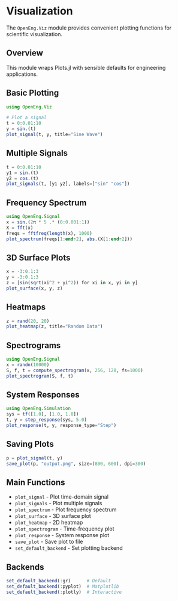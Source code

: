 # Visualization

The `OpenEng.Viz` module provides convenient plotting functions for scientific visualization.

## Overview

This module wraps Plots.jl with sensible defaults for engineering applications.

## Basic Plotting

```julia
using OpenEng.Viz

# Plot a signal
t = 0:0.01:10
y = sin.(t)
plot_signal(t, y, title="Sine Wave")
```

## Multiple Signals

```julia
t = 0:0.01:10
y1 = sin.(t)
y2 = cos.(t)
plot_signals(t, [y1 y2], labels=["sin" "cos"])
```

## Frequency Spectrum

```julia
using OpenEng.Signal
x = sin.(2π * 5 .* (0:0.001:1))
X = fft(x)
freqs = fftfreq(length(x), 1000)
plot_spectrum(freqs[1:end÷2], abs.(X[1:end÷2]))
```

## 3D Surface Plots

```julia
x = -3:0.1:3
y = -3:0.1:3
z = [sin(sqrt(xi^2 + yi^2)) for xi in x, yi in y]
plot_surface(x, y, z)
```

## Heatmaps

```julia
z = rand(20, 20)
plot_heatmap(z, title="Random Data")
```

## Spectrograms

```julia
using OpenEng.Signal
x = randn(10000)
S, f, t = compute_spectrogram(x, 256, 128, fs=1000)
plot_spectrogram(S, f, t)
```

## System Responses

```julia
using OpenEng.Simulation
sys = tf([1.0], [1.0, 1.0])
t, y = step_response(sys, 5.0)
plot_response(t, y, response_type="Step")
```

## Saving Plots

```julia
p = plot_signal(t, y)
save_plot(p, "output.png", size=(800, 600), dpi=300)
```

## Main Functions

- `plot_signal` - Plot time-domain signal
- `plot_signals` - Plot multiple signals
- `plot_spectrum` - Plot frequency spectrum
- `plot_surface` - 3D surface plot
- `plot_heatmap` - 2D heatmap
- `plot_spectrogram` - Time-frequency plot
- `plot_response` - System response plot
- `save_plot` - Save plot to file
- `set_default_backend` - Set plotting backend

## Backends

```julia
set_default_backend(:gr)      # Default
set_default_backend(:pyplot)  # Matplotlib
set_default_backend(:plotly)  # Interactive
```
